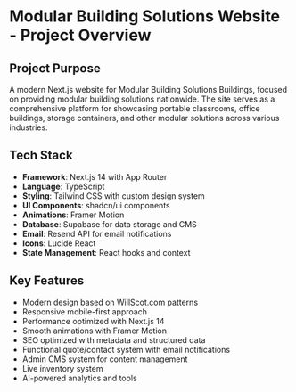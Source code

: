 # Modular Building Solutions Website - Project Overview

## Project Purpose
A modern Next.js website for Modular Building Solutions Buildings, focused on providing modular building solutions nationwide. The site serves as a comprehensive platform for showcasing portable classrooms, office buildings, storage containers, and other modular solutions across various industries.

## Tech Stack
- **Framework**: Next.js 14 with App Router
- **Language**: TypeScript
- **Styling**: Tailwind CSS with custom design system
- **UI Components**: shadcn/ui components
- **Animations**: Framer Motion
- **Database**: Supabase for data storage and CMS
- **Email**: Resend API for email notifications
- **Icons**: Lucide React
- **State Management**: React hooks and context

## Key Features
- Modern design based on WillScot.com patterns
- Responsive mobile-first approach
- Performance optimized with Next.js 14
- Smooth animations with Framer Motion
- SEO optimized with metadata and structured data
- Functional quote/contact system with email notifications
- Admin CMS system for content management
- Live inventory system
- AI-powered analytics and tools